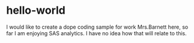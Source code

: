 # hello-world
I would like to create a dope coding sample for work 
Mrs.Barnett here, so far I am enjoying SAS analytics. I have no idea how that will relate to this. 
